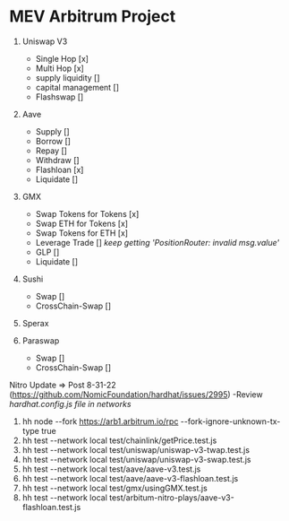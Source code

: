 # MEV Arbitrum Project

1. Uniswap V3
    - Single Hop [x]
    - Multi Hop [x]
    - supply liquidity []
    - capital management []
    - Flashswap []
2. Aave
    - Supply []
    - Borrow []
    - Repay []
    - Withdraw []
    - Flashloan [x]
    - Liquidate []
3. GMX
    - Swap Tokens for Tokens [x]
    - Swap ETH for Tokens [x]
    - Swap Tokens for ETH [x]
    - Leverage Trade [] *keep getting 'PositionRouter: invalid msg.value'*
    - GLP []
    - Liquidate []
4. Sushi
    - Swap []
    - CrossChain-Swap []

5. Sperax

6. Paraswap
    - Swap []
    - CrossChain-Swap []



Nitro Update => Post 8-31-22 (https://github.com/NomicFoundation/hardhat/issues/2995)
-Review *hardhat.config.js file in networks* 
1. hh node --fork https://arb1.arbitrum.io/rpc --fork-ignore-unknown-tx-type true
2. hh test --network local test/chainlink/getPrice.test.js 
3. hh test --network local test/uniswap/uniswap-v3-twap.test.js 
4. hh test --network local test/uniswap/uniswap-v3-swap.test.js
5. hh test --network local test/aave/aave-v3.test.js 
6. hh test --network local test/aave/aave-v3-flashloan.test.js
7. hh test --network local test/gmx/usingGMX.test.js 
8. hh test --network local test/arbitum-nitro-plays/aave-v3-flashloan.test.js
